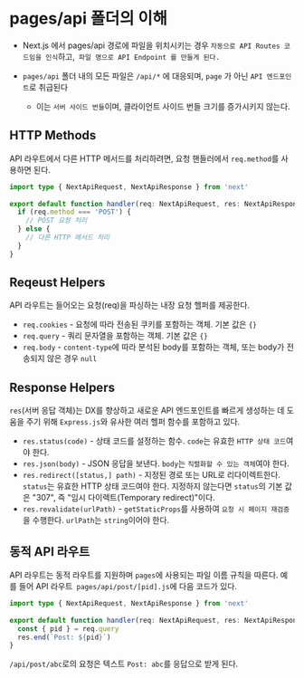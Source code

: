 # pages/api 폴더의 이해

- Next.js 에서 pages/api 경로에 파일을 위치시키는 경우 `자동으로 API Routes 코드임을 인식`하고,` 파일 명으로 API Endpoint 를 만들게 된다.`


- `pages/api` 폴더 내의 모든 파일은 `/api/*` 에 대응되며, `page` 가 아닌 `API 엔드포인트`로 취급된다
  - 이는 `서버 사이드 번들`이며, 클라이언트 사이드 번들 크기를 증가시키지 않는다.



## HTTP Methods

API 라우트에서 다른 HTTP 메서드를 처리하려면, 요청 핸들러에서 `req.method`를 사용하면 된다.

```typescript
import type { NextApiRequest, NextApiResponse } from 'next'
 
export default function handler(req: NextApiRequest, res: NextApiResponse) {
  if (req.method === 'POST') {
    // POST 요청 처리
  } else {
    // 다른 HTTP 메서드 처리
  }
}
```

## Reqeust Helpers

API 라우트는 들어오는 요청(req)을 파싱하는 내장 요청 헬퍼를 제공한다.

- `req.cookies` - 요청에 따라 전송된 쿠키를 포함하는 객체. 기본 값은 `{}`
- `req.query` - 쿼리 문자열을 포함하는 객체. 기본 값은 `{}`
- `req.body` - `content-type`에 따라 분석된 body를 포함하는 객체, 또는 body가 전송되지 않은 경우 `null`


## Response Helpers

`res`(서버 응답 객체)는 DX를 향상하고 새로운 API 엔드포인트를 빠르게 생성하는 데 도움을 주기 위해 `Express.js`와 유사한 여러 헬퍼 함수를 포함하고 있다.

- `res.status(code)` - 상태 코드를 설정하는 함수. `code`는 유효한 `HTTP 상태 코드`여야 한다.
- `res.json(body)` - JSON 응답을 보낸다. `body`는 `직렬화할 수 있는 객체`여야 한다.
- `res.redirect([status,] path)` - 지정된 경로 또는 URL로 리다이렉트한다. `status`는 유효한 HTTP 상태 코드여야 한다. 지정하지 않는다면 `status`의 기본 값은 "307", 즉 "임시 다이렉트(Temporary redirect)"이다.
- `res.revalidate(urlPath)` - `getStaticProps`를 사용하여 `요청 시 페이지 재검증`을 수행한다. `urlPath`는 `string`이어야 한다.

## 동적 API 라우트

API 라우트는 동적 라우트를 지원하며 `pages`에 사용되는 파일 이름 규칙을 따른다. 예를 들어 API 라우트` pages/api/post/[pid].js`에 다음 코드가 있다.

`````typescript
import type { NextApiRequest, NextApiResponse } from 'next'
 
export default function handler(req: NextApiRequest, res: NextApiResponse) {
  const { pid } = req.query
  res.end(`Post: ${pid}`)
}
`````

`/api/post/abc`로의 요청은 텍스트 `Post: abc`를 응답으로 받게 된다.

















